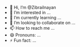 - 👋 Hi, I’m @Zibrailnayan
- 👀 I’m interested in ...
- 🌱 I’m currently learning ...
- 💞️ I’m looking to collaborate on ...
- 📫 How to reach me ...
- 😄 Pronouns: ...
- ⚡ Fun fact: ...

<!---
Zibrailnayan/Zibrailnayan is a ✨ special ✨ repository because its `README.md` (this file) appears on your GitHub profile.
You can click the Preview link to take a look at your changes.
--->
